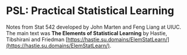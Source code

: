 # PSL: Practical Statistical Learning

Notes from Stat 542 developed by John Marten and Feng Liang at UIUC. The main text was **The Elements of Statistical Learning** by Hastie, Tibshirani and Friedman [https://hastie.su.domains/ElemStatLearn/](https://hastie.su.domains/ElemStatLearn/). 
